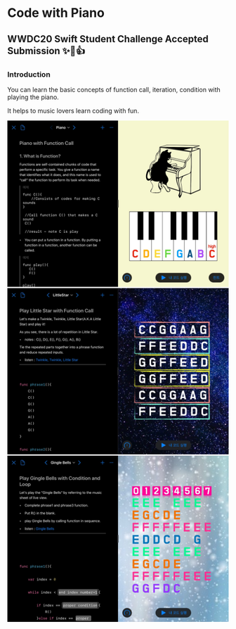 # Code with Piano
## __WWDC20 Swift Student Challenge Accepted Submission__ ✨🥰👍

### Introduction

You can learn the basic concepts of function call, iteration, condition with playing the piano.

It helps to music lovers learn coding with fun.

![screenshot](https://github.com/manju-minji/wwdc20/blob/master/screenshot.jpeg?raw=true)
![littelstar](https://github.com/manju-minji/wwdc20/blob/master/littlestar.jpeg?raw=true)
![ginglebell](https://github.com/manju-minji/wwdc20/blob/master/ginglebell.jpeg?raw=true)

